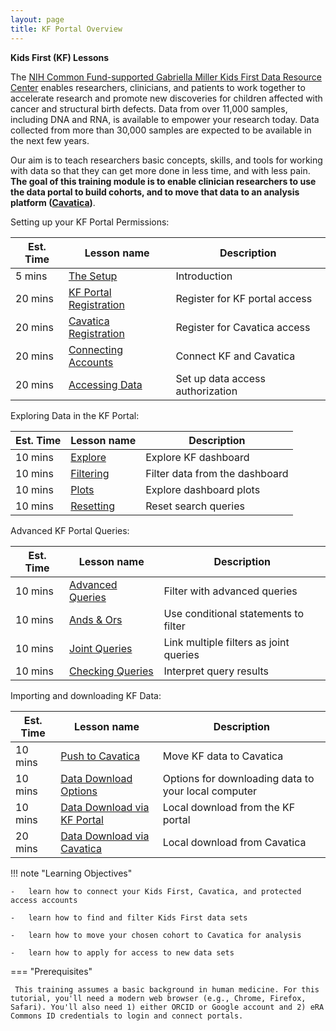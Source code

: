 ```yaml
---
layout: page
title: KF Portal Overview
---
```


**Kids First (KF) Lessons**

The [NIH Common Fund-supported Gabriella Miller Kids First Data Resource
Center](https://kidsfirstdrc.org/) enables researchers, clinicians, and
patients to work together to accelerate research and promote new
discoveries for children affected with cancer and structural birth
defects. Data from over 11,000 samples, including DNA and RNA, is
available to empower your research today. Data collected from more than
30,000 samples are expected to be available in the next few years.

Our aim is to teach researchers basic concepts, skills, and tools for
working with data so that they can get more done in less time, and with
less pain. **The goal of this training module is to enable clinician
researchers to use the data portal to build cohorts, and to move that data to an analysis platform ([Cavatica](https://cavatica.squarespace.com/))**.


Setting up your KF Portal Permissions:

Est. Time | Lesson name | Description
--- | --- | ---
5 mins | [The Setup](Portal-Setup-And-Permissions/KF_2_The_Setup.md) | Introduction
20 mins | [KF Portal Registration](Portal-Setup-And-Permissions/KF_3_KF_Registration.md) | Register for KF portal access
20 mins | [Cavatica Registration](Portal-Setup-And-Permissions/KF_4_Cavatica_Registration.md) | Register for Cavatica access
20 mins | [Connecting Accounts](Portal-Setup-And-Permissions/KF_5_ConnectingAccounts.md) | Connect KF and Cavatica
20 mins | [Accessing Data](Portal-Setup-And-Permissions/KF_6_AccessingData.md) | Set up data access authorization

Exploring Data in the KF Portal:

Est. Time | Lesson name | Description
--- | --- | ---
10 mins | [Explore](Exploring-Data-in-the-KF-Portal/KF_5_Explore.md) | Explore KF dashboard
10 mins | [Filtering](Exploring-Data-in-the-KF-Portal/KF_6_Filtering.md) | Filter data from the dashboard
10 mins | [Plots](Exploring-Data-in-the-KF-Portal/KF_7_Plots.md) | Explore dashboard plots
10 mins | [Resetting](Exploring-Data-in-the-KF-Portal/KF_8_Resetting.md) | Reset search queries

Advanced KF Portal Queries:

Est. Time | Lesson name | Description
--- | --- | ---
10 mins | [Advanced Queries](Advanced-KF-Portal-Queries/KF_9_AdvancedQuery.md) | Filter with advanced queries
10 mins | [Ands & Ors](Advanced-KF-Portal-Queries/KF_10_AndOr.md) | Use conditional statements to filter
10 mins | [Joint Queries](Advanced-KF-Portal-Queries/KF_11_JointQuery.md) | Link multiple filters as joint queries
10 mins | [Checking Queries](Advanced-KF-Portal-Queries/KF_12_CheckingQueries.md) | Interpret query results

Importing and downloading KF Data:

Est. Time | Lesson name | Description
--- | --- | ---
10 mins | [Push to Cavatica](KF_7_PushToCavatica.md) | Move KF data to Cavatica
10 mins | [Data Download Options](Download_Data/index.md) | Options for downloading data to your local computer
10 mins | [Data Download via KF Portal](Download_Data/Data-Download-Via-KF-Portal.md) | Local download from the KF portal
20 mins | [Data Download via Cavatica](Download_Data/Data-Download-Via-Cavatica.md) | Local download from Cavatica

!!! note "Learning Objectives"

    -   learn how to connect your Kids First, Cavatica, and protected access accounts

    -   learn how to find and filter Kids First data sets

    -   learn how to move your chosen cohort to Cavatica for analysis

    -   learn how to apply for access to new data sets


=== "Prerequisites"

     This training assumes a basic background in human medicine. For this tutorial, you'll need a modern web browser (e.g., Chrome, Firefox, Safari). You'll also need 1) either ORCID or Google account and 2) eRA Commons ID credentials to login and connect portals.